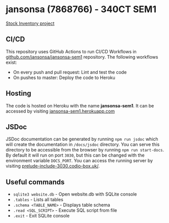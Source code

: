 # jansonsa (7868766) - 340CT SEM1

[Stock Inventory project](https://github.coventry.ac.uk/agile/projects/blob/master/17%20Stock%20Inventory.md)

## CI/CD

This repository uses GitHub Actions to run CI/CD Workflows in [github.com/jansonsa/jansonsa-sem1](https://github.com/jansonsa/jansonsa-sem1) repository.
The following workflows exist:
- On every push and pull request: Lint and test the code
- On pushes to master: Deploy the code to Heroku

## Hosting

The code is hosted on Heroku with the name **jansonsa-sem1**. It can be accessed by visiting [jansonsa-sem1.herokuapp.com](https://jansonsa-sem1.herokuapp.com/)

## JSDoc

JSDoc documentation can be generated by running `npm run jsdoc` which will create the documentation in `/docs/jsdoc` directory. You can serve this directory to be accessible from the browser by running `npm run start-docs`. By default it will run on port `3030`, but this can be changed with the environment variable `DOCS_PORT`. You can access the running server by visiting [prelude-include-3030.codio-box.uk/](https://prelude-include-3030.codio-box.uk/).

## Useful commands

- `sqlite3 website.db` - Open website.db with SQLite console
- `.tables` - Lists all tables
- `.schema <TABLE_NAME>` - Displays table schema
- `.read <SQL_SCRIPT>` - Execute SQL script from file
- `.exit` - Exit SQLite console
